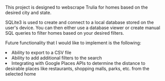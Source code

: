 This project is designed to webscrape Trulia for homes based on the desired city and state. 

SQLite3 is used to create and connect to a local database stored on the user's device. You can then either use a database viewer or create manual SQL queries to filter homes based on your desired filters.

Future functionality that I would like to implement is the following:

<li>Ability to export to a CSV file</li>
<li>Ability to add additional filters to the search</li>
<li>Integrating with Google Places APIs to determine the distance to desirable places like restaurants, shopping malls, parks, etc. from the selected home</li>
